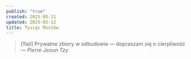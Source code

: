 ```yaml
---
publish: "true"
created: 2025-05-11
updated: 2025-05-12
title: Tysiąc Mostów
---
```

>[!fail] Prywatne zbiory w odbudowie — dopraszam się o cierpliwość
>— *Pierre Jeoun Tzy*  